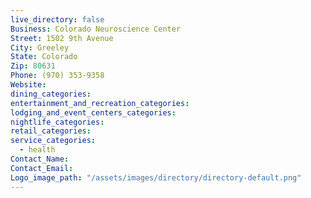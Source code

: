 ```yaml
---
live_directory: false
Business: Colorado Neuroscience Center
Street: 1502 9th Avenue
City: Greeley
State: Colorado
Zip: 80631
Phone: (970) 353-9358
Website:
dining_categories:
entertainment_and_recreation_categories:
lodging_and_event_centers_categories:
nightlife_categories:
retail_categories:
service_categories:
  - health
Contact_Name:
Contact_Email:
Logo_image_path: "/assets/images/directory/directory-default.png"
---
```



